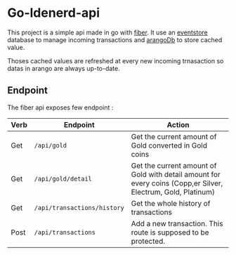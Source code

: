 # Go-ldenerd-api

This project is a simple api made in go with [fiber](https://gofiber.io/).
It use an [eventstore](https://www.eventstore.com/) database to manage incoming transactions and [arangoDb](https://www.arangodb.com/) to store cached value.

Thoses cached values are refreshed at every new incoming trnasaction so datas in arango are always up-to-date.

## Endpoint

The fiber api exposes few endpoint :

Verb | Endpoint | Action
---|---|---
Get| `/api/gold` | Get the current amount of Gold converted in Gold coins
Get | `/api/gold/detail`| Get the current amount of Gold with detail amount for every coins (Copp,er Silver, Electrum, Gold, Platinum)
Get | `/api/transactions/history` | Get the whole history of transactions
Post | `/api/transactions`| Add a new transaction. This route is supposed to be protected.
